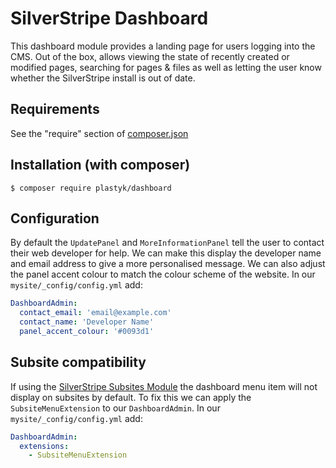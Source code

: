 # SilverStripe Dashboard

This dashboard module provides a landing page for users logging into the CMS. Out of the box, allows viewing the state of recently created or modified pages, searching for pages & files as well as letting the user know whether the SilverStripe install is out of date.

## Requirements

See the "require" section of [composer.json](https://github.com/plastyk/silverstripe-dashboard/blob/master/composer.json)

## Installation (with composer)

    $ composer require plastyk/dashboard

## Configuration

By default the `UpdatePanel` and `MoreInformationPanel` tell the user to contact their web developer for help. We can make this display the developer name and email address to give a more personalised message. We can also adjust the panel accent colour to match the colour scheme of the website. In our `mysite/_config/config.yml` add:

```yml
DashboardAdmin:
  contact_email: 'email@example.com'
  contact_name: 'Developer Name'
  panel_accent_colour: '#0093d1'
```

## Subsite compatibility

If using the [SilverStripe Subsites Module](https://github.com/silverstripe/silverstripe-subsites/) the dashboard menu item will not display on subsites by default. To fix this we can apply the `SubsiteMenuExtension` to our `DashboardAdmin`. In our `mysite/_config/config.yml` add:

```yml
DashboardAdmin:
  extensions:
    - SubsiteMenuExtension
```
